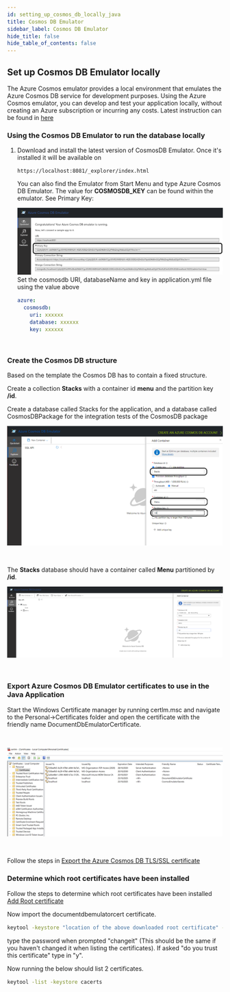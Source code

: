 ```yaml
---
id: setting_up_cosmos_db_locally_java
title: Cosmos DB Emulator
sidebar_label: Cosmos DB Emulator
hide_title: false
hide_table_of_contents: false
---
```


## Set up Cosmos DB Emulator locally

The Azure Cosmos emulator provides a local environment that emulates the Azure Cosmos DB
service for development purposes. Using the Azure Cosmos emulator, you can develop and test
your application locally, without creating an Azure subscription or incurring any costs.
Latest instruction can be found in [here](https://docs.microsoft.com/en-us/azure/cosmos-db/local-emulator?tabs=cli%2Cssl-netstd21)

### Using the Cosmos DB Emulator to run the database locally

1. Download and install the latest version of CosmosDB Emulator. Once it's installed it will be
   available on

   ```url
   https://localhost:8081/_explorer/index.html
   ```

   You can also find the Emulator from Start Menu and type Azure Cosmos DB Emulator.
   The value for **COSMOSDB_KEY** can be found within the emulator. See Primary Key:

   ![CosmosDB](/img/cosmosdb_emulator_3.png)
   Set the cosmosdb URI, databaseName and key in application.yml file using the value above

   ```yaml
   azure:
     cosmosdb:
       uri: xxxxxx
       database: xxxxxx
       key: xxxxxx
   ```

<br />

### Create the Cosmos DB structure

  Based on the template the Cosmos DB has to contain a fixed structure.

  Create a collection **Stacks** with a container id **menu** and the partition key **/id**.

  Create a database called Stacks for the application, and a database called CosmosDBPackage for the
  integration tests of the CosmosDB package

  ![CosmosDB](/img/cosmosdb_emulator_1.png)

<br />

  The **Stacks** database should have a container called **Menu** partitioned by **/id**.

  ![CosmosDB](/img/cosmosdb_emulator_2.png)

  <br />

### Export Azure Cosmos DB Emulator certificates to use in the Java Application

  Start the Windows Certificate manager by running certlm.msc and navigate to the Personal->Certificates folder and open the certificate with the friendly name DocumentDbEmulatorCertificate.

  <br />

  ![Certificates](/img/cosmosdb_emulator_certificate.png)

  <br />

  Follow the steps in [Export the Azure Cosmos DB TLS/SSL certificate](https://docs.microsoft.com/en-us/azure/cosmos-db/local-emulator-export-ssl-certificates#export-emulator-certificate)
  
### Determine which root certificates have been installed

   Follow the steps to determine which root certificates have been installed [Add Root certificate](https://docs.microsoft.com/en-us/azure/developer/java/sdk/java-sdk-add-certificate-ca-store#determining-which-root-certificates-are-installed)

   Now import the documentdbemulatorcert certificate.

   ```bash
   keytool -keystore "location of the above downloaded root certificate" -cacerts -importcert -alias documentdbemulator -file "location of documentdbemulatorcert.cer"
   ```

   type the password when prompted "changeit" (This should be the same if you haven't changed it when listing the certificates).
   If asked "do you trust this certificate" type in "y".

   Now running the below should list 2 certificates.

   ```bash
   keytool -list -keystore cacerts
   ```
